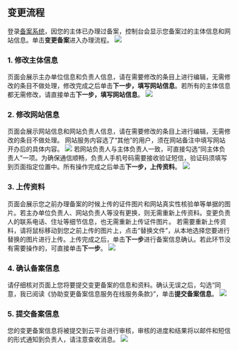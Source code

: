 ## 变更流程

登录[备案系统](http://tce.fsphere.cn/product/ba)，因您的主体已办理过备案，控制台会显示您备案过的主体信息和网站信息。单击**变更备案**进入办理流程。
![](http://imgcache.tce.fsphere.cn/static/mc.qcloudimg.com/static/img/cb67784e2d09ffc45cee4e56a31d2c5c/1.jpg)

### 1. 修改主体信息
页面会展示主办单位信息和负责人信息，请在需要修改的条目上进行编辑，无需修改的条目不做处理，修改完成之后单击**下一步，填写网站信息**。若所有的主体信息都无需修改，请直接单击**下一步，填写网站信息**。
![](http://imgcache.tce.fsphere.cn/static/mc.qcloudimg.com/static/img/915ef69fd4018209bf8e545178605215/Image+3.jpg)

### 2. 修改网站信息
页面会展示网站信息和网站负责人信息，请在需要修改的条目上进行编辑，无需修改的条目不做处理。
网站服务内容选了“其他”的用户，须在网站备注中填写网站开办后的具体内容。
![](http://imgcache.tce.fsphere.cn/static/mc.qcloudimg.com/static/img/dd06dd1cfa25e735013ce87b7279106d/4.jpg)
若网站负责人与主体负责人一致，可直接勾选“同主体负责人”一项。为确保通信顺畅，负责人手机号码需要接收验证短信，验证码须填写到页面指定位置中。所有操作完成之后单击**下一步，上传资料**。
![](http://imgcache.tce.fsphere.cn/static/mc.qcloudimg.com/static/img/68f89edeb01594fa4f13768fbed4ecfa/5.jpg)

### 3. 上传资料
页面会展示您之前办理备案的时候上传的证件图片和网站真实性核验单等单据的图片。若主办单位负责人、网站负责人等没有更换，则无需重新上传资料。变更负责人的联系电话、住址等细节信息，也无需重新上传证件图片。
若需要重新上传资料，请将鼠标移动到您之前上传的图片上，点击“替换文件”，从本地选择您要进行替换的图片进行上传。上传完成之后，单击**下一步**进行备案信息确认。若此环节没有需要操作的，可直接单击**下一步**。
![](http://imgcache.tce.fsphere.cn/static/mc.qcloudimg.com/static/img/8765b4486a162cca2214cd0101a1268f/6.jpg)

### 4. 确认备案信息
请仔细核对页面上您将要提交变更备案的信息和资料。确认无误之后，勾选“同意，我已阅读《协助变更备案信息服务在线服务条款》”，单击**提交备案信息**。
![](http://imgcache.tce.fsphere.cn/static/mc.qcloudimg.com/static/img/e2708eed2c3f38d11e87456cdae689aa/7.jpg)

### 5. 提交备案信息
您的变更备案信息将被提交到云平台进行审核，审核的进度和结果将以邮件和短信的形式通知到负责人，请注意查收消息。
![](http://imgcache.tce.fsphere.cn/static/mc.qcloudimg.com/static/img/6e40606ebedf2d6dfb5c14df83b97edd/image.png)


